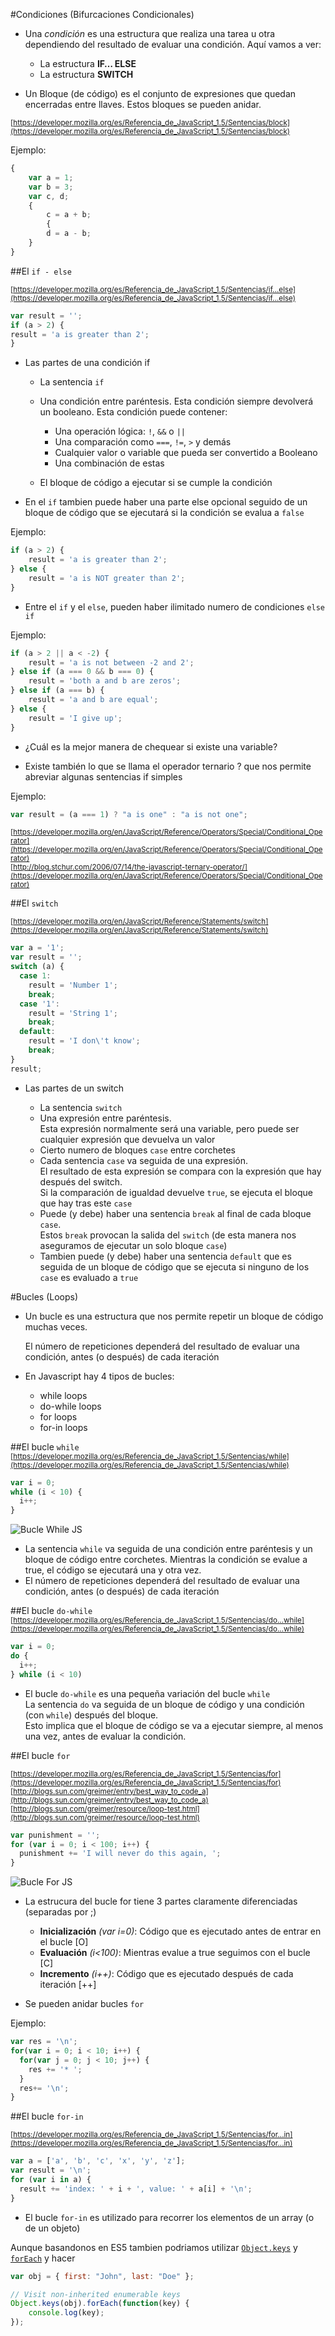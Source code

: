 #Condiciones (Bifurcaciones Condicionales)

- Una *condición* es una estructura que realiza una tarea u otra dependiendo del resultado de evaluar una condición.  Aquí vamos a ver:

    - La estructura **IF… ELSE**
    - La estructura **SWITCH**

- Un Bloque (de código) es el conjunto de expresiones que quedan encerradas entre llaves. Estos bloques se pueden anidar.

<sub>[https://developer.mozilla.org/es/Referencia_de_JavaScript_1.5/Sentencias/block](https://developer.mozilla.org/es/Referencia_de_JavaScript_1.5/Sentencias/block)</sub>

Ejemplo:
```javascript
{ 
    var a = 1; 
    var b = 3; 
    var c, d; 
    { 
        c = a + b; 
        { 
        d = a - b; 
    } 
}
```

##El `if - else`

<sub>[https://developer.mozilla.org/es/Referencia_de_JavaScript_1.5/Sentencias/if...else](https://developer.mozilla.org/es/Referencia_de_JavaScript_1.5/Sentencias/if...else)</sub>

```javascript
var result = '';
if (a > 2) { 
result = 'a is greater than 2';
}
```

- Las partes de una condición if 
    - La sentencia `if`
    - Una condición entre paréntesis. 
        Esta condición siempre devolverá un booleano.
        Esta condición puede contener:
        - Una operación lógica: `!`, `&&` o `||`
        - Una comparación como `===`, `!=`, `>` y demás
        - Cualquier valor o variable que pueda ser convertido a Booleano
        - Una combinación de estas

    - El bloque de código a ejecutar si se cumple la condición 

- En el `if` tambien puede haber una parte else opcional seguido de un bloque de código que se ejecutará si la condición se evalua a `false`

Ejemplo:
```javascript
if (a > 2) { 
    result = 'a is greater than 2';
} else { 
    result = 'a is NOT greater than 2';
}
```

- Entre el `if` y el `else`, pueden haber ilimitado numero de condiciones `else if`

Ejemplo:
```javascript
if (a > 2 || a < -2) { 
    result = 'a is not between -2 and 2'; 
} else if (a === 0 && b === 0) { 
    result = 'both a and b are zeros'; 
} else if (a === b) { 
    result = 'a and b are equal'; 
} else { 
    result = 'I give up'; 
}
```

- ¿Cuál es la mejor manera de chequear si existe una variable?

- Existe también lo que se llama el operador ternario ? que nos permite abreviar algunas  sentencias if simples 

Ejemplo:
```javascript
var result = (a === 1) ? "a is one" : "a is not one";
```

<sub>[https://developer.mozilla.org/en/JavaScript/Reference/Operators/Special/Conditional_Operator](https://developer.mozilla.org/en/JavaScript/Reference/Operators/Special/Conditional_Operator)</sub>  
<sub>[http://blog.stchur.com/2006/07/14/the-javascript-ternary-operator/](https://developer.mozilla.org/en/JavaScript/Reference/Operators/Special/Conditional_Operator)</sub>

##El `switch`

<sub>[https://developer.mozilla.org/en/JavaScript/Reference/Statements/switch](https://developer.mozilla.org/en/JavaScript/Reference/Statements/switch)</sub>

```javascript
var a = '1';
var result = '';
switch (a) { 
  case 1: 
    result = 'Number 1'; 
    break; 
  case '1': 
    result = 'String 1'; 
    break; 
  default: 
    result = 'I don\'t know'; 
    break;
}
result;
```

-  Las partes de un switch 

    - La sentencia `switch`  
    - Una expresión entre paréntesis.   
        Esta expresión normalmente será una variable, pero puede ser cualquier expresión que devuelva un valor
    - Cierto numero de bloques `case` entre corchetes 
    - Cada sentencia `case` va seguida de una expresión.  
    El resultado de esta expresión se compara con la expresión que hay después del switch.   
    Si la comparación de igualdad devuelve `true`, se ejecuta el bloque que hay tras este `case`
    - Puede (y debe) haber una sentencia `break` al final de cada bloque `case`.  
	Estos `break` provocan la salida del `switch` (de esta manera nos aseguramos de ejecutar un solo bloque `case`)
    - Tambien puede (y debe) haber una sentencia  `default` que es seguida de un bloque de código que se ejecuta si ninguno de los `case` es evaluado a `true`


#Bucles (Loops)

- Un bucle es una estructura que nos permite repetir un bloque de código muchas veces. 

    El número de repeticiones dependerá del resultado de evaluar una condición, antes (o después) de cada iteración

- En Javascript hay 4 tipos de bucles:

    - while loops 
    - do-while loops 
    - for loops 
    - for-in loops

##El bucle `while`
<sub>[https://developer.mozilla.org/es/Referencia_de_JavaScript_1.5/Sentencias/while](https://developer.mozilla.org/es/Referencia_de_JavaScript_1.5/Sentencias/while)</sub>

```javascript
var i = 0;
while (i < 10) { 
  i++;
}
```
<img src="img/bucle_while.png" alt="Bucle While JS" title="Bucle While JS" />

- La sentencia `while` va seguida de una condición entre paréntesis y un bloque de código entre corchetes.
Mientras la condición se evalue a true, el código se ejecutará una y otra vez. 
- El número de repeticiones dependerá del resultado de evaluar una condición, antes (o después) de cada iteración


##El bucle `do-while`
<sub>[https://developer.mozilla.org/es/Referencia_de_JavaScript_1.5/Sentencias/do...while](https://developer.mozilla.org/es/Referencia_de_JavaScript_1.5/Sentencias/do...while)</sub>

```javascript
var i = 0;
do { 
  i++;
} while (i < 10)
```

- El  bucle `do-while`  es una pequeña variación del bucle `while`  
    La sentencia `do` va seguida de un bloque de código y una condición (con `while`) después del bloque.  
    Esto implica que el bloque de código se va a ejecutar siempre, al menos una vez, antes de evaluar la condición.  


##El bucle `for`

<sub>[https://developer.mozilla.org/es/Referencia_de_JavaScript_1.5/Sentencias/for](https://developer.mozilla.org/es/Referencia_de_JavaScript_1.5/Sentencias/for)  </sub>  
<sub>[http://blogs.sun.com/greimer/entry/best_way_to_code_a](http://blogs.sun.com/greimer/entry/best_way_to_code_a)  </sub>  
<sub>[http://blogs.sun.com/greimer/resource/loop-test.html](http://blogs.sun.com/greimer/resource/loop-test.html)  </sub>  

```javascript
var punishment = '';
for (var i = 0; i < 100; i++) { 
  punishment += 'I will never do this again, ';
}
```

<img src="img/bucle_for.png" alt="Bucle For JS" title="Bucle For JS" />


- La estrucura del bucle for tiene 3 partes claramente diferenciadas (separadas por ;)

    - **Inicialización** _(var i=0)_: Código que es ejecutado antes de entrar en el bucle [O]
    - **Evaluación** _(i<100)_: Mientras evalue a true seguimos con el bucle [C]
    - **Incremento** _(i++)_:  Código que es ejecutado después de cada iteración [++]

- Se pueden anidar bucles `for`

Ejemplo:

```javascript
var res = '\n'; 
for(var i = 0; i < 10; i++) { 
  for(var j = 0; j < 10; j++) { 
    res += '* '; 
  } 
  res+= '\n';
}
```

##El bucle `for-in`

<sub>[https://developer.mozilla.org/es/Referencia_de_JavaScript_1.5/Sentencias/for...in](https://developer.mozilla.org/es/Referencia_de_JavaScript_1.5/Sentencias/for...in) </sub>

```javascript
var a = ['a', 'b', 'c', 'x', 'y', 'z'];
var result = '\n';
for (var i in a) { 
  result += 'index: ' + i + ', value: ' + a[i] + '\n';
}
```

- El bucle `for-in` es utilizado para recorrer los elementos de un array (o de un objeto) 

Aunque basandonos en ES5 tambien podriamos utilizar [`Object.keys`](https://developer.mozilla.org/en-US/docs/Web/JavaScript/Reference/Global_Objects/Object/keys) y [`forEach`](https://developer.mozilla.org/en-US/docs/Web/JavaScript/Reference/Global_Objects/Array/forEach) y hacer 

```javascript
var obj = { first: "John", last: "Doe" };

// Visit non-inherited enumerable keys
Object.keys(obj).forEach(function(key) {
    console.log(key);
});
```


